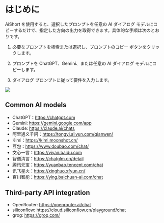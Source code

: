 # はじめに

AiShort を使用すると、選択したプロンプトを任意の AI ダイアログ モデルにコピーするだけで、指定した方向の出力を取得できます。具体的な手順は次のとおりです。

1. 必要なプロンプトを検索または選択し、プロンプトのコピー ボタンをクリックします。

2. プロンプトを ChatGPT、Gemini、または任意の AI ダイアログ モデルにコピーします。

3. ダイアログ プロンプトに従って要件を入力します。

![](https://img.newzone.top/gif/how-to-use-aishort.gif?imageMogr2/format/webp)

## Common AI models

- ChatGPT：https://chatgpt.com
- Gemini: https://gemini.google.com/app
- Claude: https://claude.ai/chats
- 阿里通义千问：https://tongyi.aliyun.com/qianwen/
- Kimi：https://kimi.moonshot.cn/
- 豆包：https://www.doubao.com/chat/
- 文心一言：https://yiyan.baidu.com
- 智谱清言：https://chatglm.cn/detail
- 腾讯元宝：https://yuanbao.tencent.com/chat
- 讯飞星火：https://xinghuo.xfyun.cn/
- 百川智能：https://ying.baichuan-ai.com/chat

## Third-party API integration

- OpenRouter: https://openrouter.ai/chat
- siliconflow: https://cloud.siliconflow.cn/playground/chat
- grog: https://groq.com/
